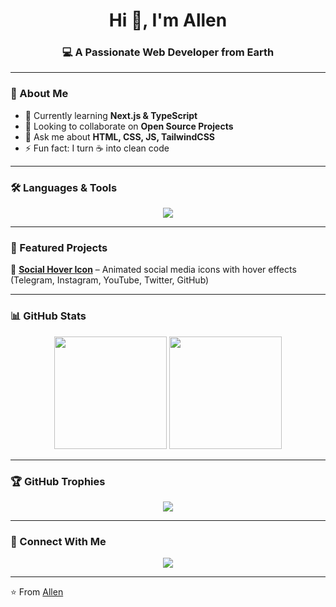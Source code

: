 <h1 align="center">Hi 👋, I'm Allen</h1>
<h3 align="center">💻 A Passionate Web Developer from Earth</h3>

---

### 🚀 About Me
- 🌱 Currently learning **Next.js & TypeScript**  
- 👯 Looking to collaborate on **Open Source Projects**  
- 💬 Ask me about **HTML, CSS, JS, TailwindCSS**  
- ⚡ Fun fact: I turn ☕ into clean code  

---

### 🛠️ Languages & Tools
<p align="center">
  <img src="https://skillicons.dev/icons?i=html,css,js,ts,react,nextjs,nodejs,express,mongodb,tailwind,git,figma,docker" />
</p>

---

### 📌 Featured Projects
🌟 [**Social Hover Icon**](https://github.com/its-allen/social-hover-icons) – Animated social media icons with hover effects (Telegram, Instagram, YouTube, Twitter, GitHub)


---

### 📊 GitHub Stats
<p align="center">
  <img src="https://github-readme-stats.vercel.app/api?username=its-allen&show_icons=true&theme=radical" height="180" />
  <img src="https://github-readme-stats.vercel.app/api/top-langs/?username=its-allen&layout=compact&theme=radical" height="180" />
</p>

---

### 🏆 GitHub Trophies
<p align="center">
  <img src="https://github-profile-trophy.vercel.app/?username=its-allen&theme=radical&no-frame=false&no-bg=true&margin-w=15" />
</p>

---

### 🔗 Connect With Me
<p align="center">
  <a href="https://linkedin.com/in/its-allen><img src="https://skillicons.dev/icons?i=linkedin" /></a>
  <a href="https://its-allen"><img src="https://skillicons.dev/icons?i=devto" /></a>
  <a href="mailto:amiralikhezran@gmail.com><img src="https://skillicons.dev/icons?i=gmail" /></a>
</p>

---
⭐️ From [Allen](https://github.com/its-allen)
